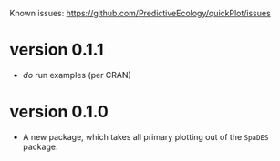 Known issues: https://github.com/PredictiveEcology/quickPlot/issues

version 0.1.1
=============

* *do* run examples (per CRAN)

version 0.1.0
=============

* A new package, which takes all primary plotting out of the `SpaDES` package.
